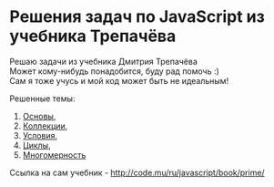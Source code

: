 # Решения задач по JavaScript из учебника Трепачёва
Решаю задачи из учебника Дмитрия Трепачёва  
Может кому-нибудь понадобится, буду рад помочь :)  
Сам я тоже учусь и мой код может быть не идеальным!  

Решенные темы:
1. [Основы](https://github.com/traverpirog/javascript_code.mu/tree/master/Основы),  
2. [Коллекции](https://github.com/traverpirog/javascript_code.mu/tree/master/Коллекции),  
3. [Условия](https://github.com/traverpirog/javascript_code.mu/tree/master/Условия),  
4. [Циклы](https://github.com/traverpirog/javascript_code.mu/tree/master/Циклы),  
5. [Многомерность](https://github.com/traverpirog/javascript_code.mu/tree/master/Многомерность)

Ссылка на сам учебник - http://code.mu/ru/javascript/book/prime/

